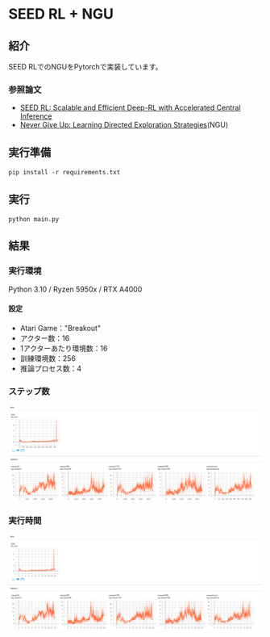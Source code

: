 # SEED RL + NGU

## 紹介

SEED RLでのNGUをPytorchで実装しています。

### 参照論文

* [SEED RL: Scalable and Efficient Deep-RL with Accelerated Central Inference](https://openreview.net/pdf?id=rkgvXlrKwH)
* [Never Give Up: Learning Directed Exploration Strategies](https://arxiv.org/pdf/2002.06038)(NGU)

## 実行準備

```
pip install -r requirements.txt
```

## 実行

```
python main.py
```

## 結果

### 実行環境

Python 3.10 / Ryzen 5950x / RTX A4000

#### 設定

* Atari Game："Breakout"
* アクター数：16
* 1アクターあたり環境数：16
* 訓練環境数：256
* 推論プロセス数：4

### ステップ数

 ![image](images/breakout_step.png)

### 実行時間

 ![image](images/breakout_time.png)
